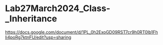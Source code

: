 # Lab27March2024_Class-_Inheritance

https://docs.google.com/document/d/1PL_0h2ExoGD09RST7cr9h0RT0lb1FhIi4poRg7ktnFU/edit?usp=sharing
